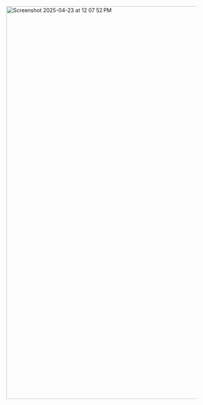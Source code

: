 <img width="1038" alt="Screenshot 2025-04-23 at 12 07 52 PM" src="https://github.com/user-attachments/assets/a518d5a0-0afc-48e6-9286-c4950cf94a19" />
